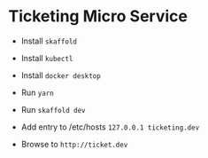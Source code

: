 # Ticketing Micro Service

- Install `skaffold`
- Install `kubectl`
- Install `docker desktop`

- Run `yarn`
- Run `skaffold dev`

- Add entry to /etc/hosts `127.0.0.1 ticketing.dev`

- Browse to `http://ticket.dev`
